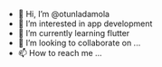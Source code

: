 - 👋 Hi, I’m @otunladamola
- 👀 I’m interested in app development
- 🌱 I’m currently learning flutter
- 💞️ I’m looking to collaborate on ...
- 📫 How to reach me ...

<!---
otunladamola/otunladamola is a ✨ special ✨ repository because its `README.md` (this file) appears on your GitHub profile.
You can click the Preview link to take a look at your changes.
--->
